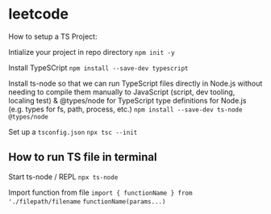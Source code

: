 # leetcode

How to setup a TS Project:

Intialize your project in repo directory
`npm init -y`

Install TypeSCript
`npm install --save-dev typescript`

Install ts-node so that we can run TypeScript files directly in Node.js without needing to compile them manually to JavaScript (script, dev tooling, localing test) & @types/node for TypeScript type definitions for Node.js (e.g. types for fs, path, process, etc.)
`npm install --save-dev ts-node @types/node`

Set up a `tsconfig.json`
`npx tsc --init`

## How to run TS file in terminal

Start ts-node / REPL
`npx ts-node`

Import function from file
`import { functionName } from './filepath/filename`
`functionName(params...)`
